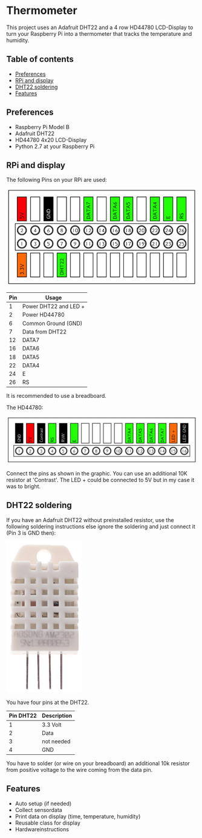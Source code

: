 Thermometer
===========

This project uses an Adafruit DHT22 and a 4 row HD44780 LCD-Display to turn your Raspberry Pi into a thermometer that tracks the temperature and humidity.

Table of contents
-----------------
- [Preferences](#preferences)
- [RPi and display](#rpi-and-display)
- [DHT22 soldering](#dht22-soldering)
- [Features](#features)

Preferences
-----------

* Raspberry Pi Model B
* Adafruit DHT22
* HD44780 4x20 LCD-Display
* Python 2.7 at your Raspberry Pi

RPi and display
---------------

The following Pins on your RPi are used:

![piPin](/documentation/piPin.png)


| Pin | Usage                 |
| --- | --------------------- |
|  1  | Power DHT22 and LED + |
|  2  | Power HD44780         |
|  6  | Common Ground (GND)   |
|  7  | Data from DHT22       |
| 12  | DATA7                 |
| 16  | DATA6                 |
| 18  | DATA5                 |
| 22  | DATA4                 |
| 24  | E                     |
| 26  | RS                    |

It is recommended to use a breadboard.

The HD44780:

![hd44780Pin](/documentation/hd44780Pin.png)

Connect the pins as shown in the graphic. You can use an additional 10K resistor at 'Contrast'. The LED + could be connected to 5V but in my case it was to bright.

DHT22 soldering
---------------
If you have an Adafruit DHT22 without preinstalled resistor, use the following soldering instructions else ignore the soldering and just connect it (Pin 3 is GND then):

![DHT22](/documentation/dht22.png)

You have four pins at the DHT22.

| Pin DHT22 | Description |
| --------- | ----------- |
| 1         | 3.3 Volt    |
| 2         | Data        |
| 3         | not needed  |
| 4         | GND         |

You have to solder (or wire on your breadboard) an additional 10k resistor from positive voltage to the wire coming from the data pin.




Features
--------

* Auto setup (if needed)
* Collect sensordata
* Print data on display (time, temperature, humidity)
* Reusable class for display
* Hardwareinstructions

